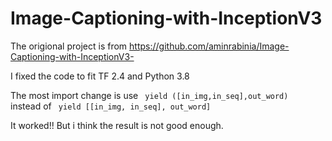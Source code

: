 # Image-Captioning-with-InceptionV3

The origional project is from https://github.com/aminrabinia/Image-Captioning-with-InceptionV3-

I fixed the code to fit TF 2.4 and Python 3.8 

The most import change is use
<code>
yield ([in_img,in_seq],out_word)
</code>
instead of 
<code>
yield [[in_img, in_seq], out_word]
</code>

It worked!!
But i think the result is not good enough.

